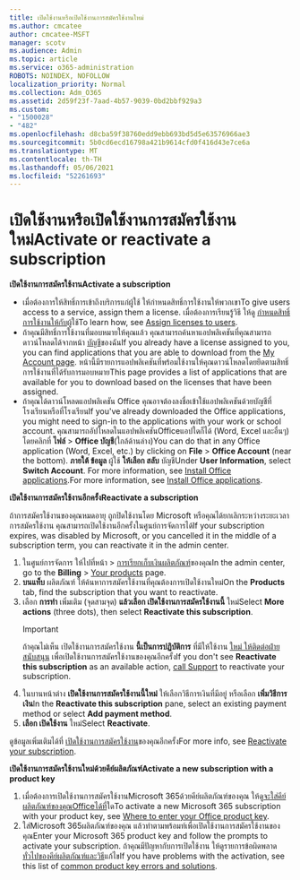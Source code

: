 ```yaml
---
title: เปิดใช้งานหรือเปิดใช้งานการสมัครใช้งานใหม่
ms.author: cmcatee
author: cmcatee-MSFT
manager: scotv
ms.audience: Admin
ms.topic: article
ms.service: o365-administration
ROBOTS: NOINDEX, NOFOLLOW
localization_priority: Normal
ms.collection: Adm_O365
ms.assetid: 2d59f23f-7aad-4b57-9039-0bd2bbf929a3
ms.custom:
- "1500028"
- "482"
ms.openlocfilehash: d8cba59f38760edd9ebb693bd5d5e63576966ae3
ms.sourcegitcommit: 5b0cd6ecd16798a421b9614cfd0f416d43e7ce6a
ms.translationtype: MT
ms.contentlocale: th-TH
ms.lasthandoff: 05/06/2021
ms.locfileid: "52261693"
---
```

# <a name="activate-or-reactivate-a-subscription"></a><span data-ttu-id="553e6-102">เปิดใช้งานหรือเปิดใช้งานการสมัครใช้งานใหม่</span><span class="sxs-lookup"><span data-stu-id="553e6-102">Activate or reactivate a subscription</span></span>

<span data-ttu-id="553e6-103">**เปิดใช้งานการสมัครใช้งาน**</span><span class="sxs-lookup"><span data-stu-id="553e6-103">**Activate a subscription**</span></span>

- <span data-ttu-id="553e6-104">เมื่อต้องการให้สิทธิ์การเข้าถึงบริการแก่ผู้ใช้ ให้กําหนดสิทธิ์การใช้งานให้พวกเขา</span><span class="sxs-lookup"><span data-stu-id="553e6-104">To give users access to a service, assign them a license.</span></span> <span data-ttu-id="553e6-105">เมื่อต้องการเรียนรู้วิธี ให้ดู [กําหนดสิทธิ์การใช้งานให้กับ](https://docs.microsoft.com/microsoft-365/admin/manage/assign-licenses-to-users)ผู้ใช้</span><span class="sxs-lookup"><span data-stu-id="553e6-105">To learn how, see [Assign licenses to users](https://docs.microsoft.com/microsoft-365/admin/manage/assign-licenses-to-users).</span></span>
- <span data-ttu-id="553e6-106">ถ้าคุณมีสิทธิ์การใช้งานที่มอบหมายให้คุณแล้ว คุณสามารถค้นหาแอปพลิเคชันที่คุณสามารถดาวน์โหลดได้จากหน้า [บัญชี](https://portal.office.com/account/#installs)ของฉัน</span><span class="sxs-lookup"><span data-stu-id="553e6-106">If you already have a license assigned to you, you can find applications that you are able to download from the [My Account page](https://portal.office.com/account/#installs).</span></span> <span data-ttu-id="553e6-107">หน้านี้มีรายการแอปพลิเคชันที่พร้อมใช้งานให้คุณดาวน์โหลดโดยยึดตามสิทธิ์การใช้งานที่ได้รับการมอบหมาย</span><span class="sxs-lookup"><span data-stu-id="553e6-107">This page provides a list of applications that are available for you to download based on the licenses that have been assigned.</span></span>
- <span data-ttu-id="553e6-108">ถ้าคุณได้ดาวน์โหลดแอปพลิเคชัน Office คุณอาจต้องลงชื่อเข้าใช้แอปพลิเคชันด้วยบัญชีที่โรงเรียนหรือที่โรงเรียน</span><span class="sxs-lookup"><span data-stu-id="553e6-108">If you've already downloaded the Office applications, you might need to sign-in to the applications with your work or school account.</span></span> <span data-ttu-id="553e6-109">คุณสามารถอัปโหลดในแอปพลิเคชันOfficeแอปใดก็ได้ (Word, Excel และอื่นๆ) โดยคลิกที่ **ไฟล์**  >  **Office บัญชี**(ใกล้ด้านล่าง)</span><span class="sxs-lookup"><span data-stu-id="553e6-109">You can do that in any Office application (Word, Excel, etc.) by clicking on **File** > **Office Account** (near the bottom).</span></span> <span data-ttu-id="553e6-110">**ภายใต้ ข้อมูล** ผู้ใช้ **ให้เลือก สลับ** บัญชี</span><span class="sxs-lookup"><span data-stu-id="553e6-110">Under **User Information**, select **Switch Account**.</span></span> <span data-ttu-id="553e6-111">For more information, see [Install Office applications](https://docs.microsoft.com/microsoft-365/admin/setup/install-applications).</span><span class="sxs-lookup"><span data-stu-id="553e6-111">For more information, see [Install Office applications](https://docs.microsoft.com/microsoft-365/admin/setup/install-applications).</span></span>

<span data-ttu-id="553e6-112">**เปิดใช้งานการสมัครใช้งานอีกครั้ง**</span><span class="sxs-lookup"><span data-stu-id="553e6-112">**Reactivate a subscription**</span></span>

<span data-ttu-id="553e6-113">ถ้าการสมัครใช้งานของคุณหมดอายุ ถูกปิดใช้งานโดย Microsoft หรือคุณได้ยกเลิกระหว่างระยะเวลาการสมัครใช้งาน คุณสามารถเปิดใช้งานอีกครั้งในศูนย์การจัดการได้</span><span class="sxs-lookup"><span data-stu-id="553e6-113">If your subscription expires, was disabled by Microsoft, or you cancelled it in the middle of a subscription term, you can reactivate it in the admin center.</span></span>
  
1. <span data-ttu-id="553e6-114">ในศูนย์การจัดการ ให้ไปที่หน้า  >  [การเรียกเก็บเงินผลิตภัณฑ์](https://go.microsoft.com/fwlink/p/?linkid=842054)ของคุณ</span><span class="sxs-lookup"><span data-stu-id="553e6-114">In the admin center, go to the **Billing** > [Your products](https://go.microsoft.com/fwlink/p/?linkid=842054) page.</span></span>
2. <span data-ttu-id="553e6-115">**บนแท็บ** ผลิตภัณฑ์ ให้ค้นหาการสมัครใช้งานที่คุณต้องการเปิดใช้งานใหม่</span><span class="sxs-lookup"><span data-stu-id="553e6-115">On the **Products** tab, find the subscription that you want to reactivate.</span></span>
3. <span data-ttu-id="553e6-116">เลือก **การทํา** เพิ่มเติม (จุดสามจุด) **แล้วเลือก เปิดใช้งานการสมัครใช้งานนี้** ใหม่</span><span class="sxs-lookup"><span data-stu-id="553e6-116">Select **More actions** (three dots), then select **Reactivate this subscription**.</span></span>
    > [!IMPORTANT]
    > <span data-ttu-id="553e6-117">ถ้าคุณไม่เห็น เปิดใช้งานการสมัครใช้งาน **นี้เป็นการปฏิบัติการ** ที่มีให้ใช้งาน [ใหม่ ให้ติดต่อฝ่ายสนับสนุน](/microsoft-365/admin/contact-support-for-business-products) เพื่อเปิดใช้งานการสมัครใช้งานของคุณอีกครั้ง</span><span class="sxs-lookup"><span data-stu-id="553e6-117">If you don't see **Reactivate this subscription** as an available action, [call Support](/microsoft-365/admin/contact-support-for-business-products) to reactivate your subscription.</span></span>
4. <span data-ttu-id="553e6-118">ในบานหน้าต่าง **เปิดใช้งานการสมัครใช้งานนี้ใหม่** ให้เลือกวิธีการเงินที่มีอยู่ หรือเลือก **เพิ่มวิธีการเงิน**</span><span class="sxs-lookup"><span data-stu-id="553e6-118">In the **Reactivate this subscription** pane, select an existing payment method or select **Add payment method**.</span></span>
5. <span data-ttu-id="553e6-119">**เลือก เปิดใช้งาน** ใหม่</span><span class="sxs-lookup"><span data-stu-id="553e6-119">Select **Reactivate**.</span></span>

<span data-ttu-id="553e6-120">ดูข้อมูลเพิ่มเติมได้ที่ [เปิดใช้งานการสมัครใช้งาน](https://docs.microsoft.com/microsoft-365/commerce/subscriptions/reactivate-your-subscription)ของคุณอีกครั้ง</span><span class="sxs-lookup"><span data-stu-id="553e6-120">For more info, see [Reactivate your subscription](https://docs.microsoft.com/microsoft-365/commerce/subscriptions/reactivate-your-subscription).</span></span>

<span data-ttu-id="553e6-121">**เปิดใช้งานการสมัครใช้งานใหม่ด้วยคีย์ผลิตภัณฑ์**</span><span class="sxs-lookup"><span data-stu-id="553e6-121">**Activate a new subscription with a product key**</span></span>

1. <span data-ttu-id="553e6-122">เมื่อต้องการเปิดใช้งานการสมัครใช้งานMicrosoft 365ด้วยคีย์ผลิตภัณฑ์ของคุณ ให้ดู[จะใส่คีย์ผลิตภัณฑ์ของคุณOfficeได้ที่](https://support.office.com/article/where-to-enter-your-office-product-key-0a82e5ae-739e-4b92-a6f4-2ec780c185db)ใด</span><span class="sxs-lookup"><span data-stu-id="553e6-122">To activate a new Microsoft 365 subscription with your product key, see [Where to enter your Office product key](https://support.office.com/article/where-to-enter-your-office-product-key-0a82e5ae-739e-4b92-a6f4-2ec780c185db).</span></span>
2. <span data-ttu-id="553e6-123">ใส่Microsoft 365ผลิตภัณฑ์ของคุณ แล้วทําตามพร้อมท์เพื่อเปิดใช้งานการสมัครใช้งานของคุณ</span><span class="sxs-lookup"><span data-stu-id="553e6-123">Enter your Microsoft 365 product key and follow the prompts to activate your subscription.</span></span> <span data-ttu-id="553e6-124">ถ้าคุณมีปัญหากับการเปิดใช้งาน ให้ดูรายการข้อผิดพลาด [ทั่วไปของคีย์ผลิตภัณฑ์และวิธี](https://docs.microsoft.com/microsoft-365/commerce/product-key-errors-and-solutions)แก้ไข</span><span class="sxs-lookup"><span data-stu-id="553e6-124">If you have problems with the activation, see this list of [common product key errors and solutions](https://docs.microsoft.com/microsoft-365/commerce/product-key-errors-and-solutions).</span></span>